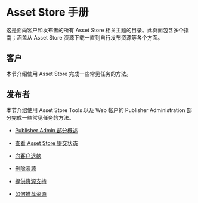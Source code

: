 Asset Store 手册
===============

这是面向客户和发布者的所有 Asset Store 相关主题的目录。此页面包含多个指南；涵盖从 Asset Store 资源下载一直到自行发布资源等各个方面。

客户
----

本节介绍使用 Asset Store 完成一些常见任务的方法。



发布者
----



本节介绍使用 Asset Store Tools 以及 Web 帐户的 Publisher Administration 部分完成一些常见任务的方法。

* [Publisher Admin 部分概述](AssetStoreAdmin.html)

* [查看 Asset Store 提交状态](AssetStoreStatus.html)
* [向客户退款](AssetStoreRefunding.html)
* [删除资源](AssetStoreRemoving.html)
* [提供资源支持](AssetStoreSupport.html)
* [如何推荐资源](AssetStorePromotion.html)


